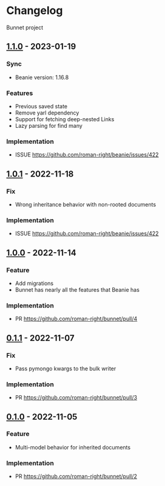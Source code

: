 # Changelog

Bunnet project

## [1.1.0] - 2023-01-19

### Sync

- Beanie version: 1.16.8

### Features

- Previous saved state
- Remove yarl dependency
- Support for fetching deep-nested Links
- Lazy parsing for find many

### Implementation

- ISSUE <https://github.com/roman-right/beanie/issues/422>

## [1.0.1] - 2022-11-18

### Fix

- Wrong inheritance behavior with non-rooted documents

### Implementation

- ISSUE <https://github.com/roman-right/beanie/issues/422>

## [1.0.0] - 2022-11-14

### Feature

- Add migrations
- Bunnet has nearly all the features that Beanie has

### Implementation

- PR <https://github.com/roman-right/bunnet/pull/4>

## [0.1.1] - 2022-11-07

### Fix

- Pass pymongo kwargs to the bulk writer

### Implementation

- PR <https://github.com/roman-right/bunnet/pull/3>

## [0.1.0] - 2022-11-05

### Feature

- Multi-model behavior for inherited documents

### Implementation

- PR <https://github.com/roman-right/bunnet/pull/2>

[0.1.0]: https://pypi.org/project/bunnet/0.1.0

[0.1.1]: https://pypi.org/project/bunnet/0.1.0

[1.0.0]: https://pypi.org/project/bunnet/1.0.0

[1.0.1]: https://pypi.org/project/bunnet/1.0.1

[1.1.0]: https://pypi.org/project/bunnet/1.1.0